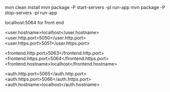 mvn clean install
mvn package -P start-servers -pl run-app
mvn package -P stop-servers -pl run-app

localhost:5064 for front end

<user.hostname>localhost</user.hostname>
<user.http.port>5050</user.http.port>
<user.https.port>5051</user.https.port>

<frontend.http.port>5063</frontend.http.port>
<frontend.https.port>5064</frontend.https.port>
<frontend.hostname>localhost</frontend.hostname>

<auth.http.port>5065</auth.http.port>
<auth.https.port>5066</auth.https.port>
<auth.hostname>localhost</auth.hostname>
